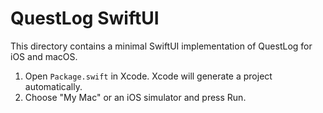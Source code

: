 # QuestLog SwiftUI

This directory contains a minimal SwiftUI implementation of QuestLog for iOS and macOS.

1. Open `Package.swift` in Xcode. Xcode will generate a project automatically.
2. Choose "My Mac" or an iOS simulator and press Run.
